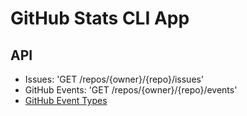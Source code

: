 # GitHub Stats CLI App

## API
* Issues: 'GET /repos/{owner}/{repo}/issues'
* GitHub Events: 'GET /repos/{owner}/{repo}/events'
* [GitHub Event Types](https://docs.github.com/en/developers/webhooks-and-events/events/github-event-types#pullrequestevent)